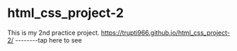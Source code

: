 # html_css_project-2
This is my 2nd practice project.
https://trupti966.github.io/html_css_project-2/ --------tap here to see
